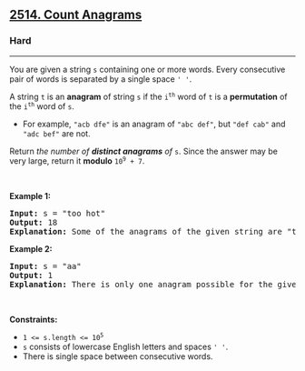 <h2><a href="https://leetcode.com/problems/count-anagrams/">2514. Count Anagrams</a></h2><h3>Hard</h3><hr><div bis_skin_checked="1"><p>You are given a string <code>s</code> containing one or more words. Every consecutive pair of words is separated by a single space <code>' '</code>.</p>

<p>A string <code>t</code> is an <strong>anagram</strong> of string <code>s</code> if the <code>i<sup>th</sup></code> word of <code>t</code> is a <strong>permutation</strong> of the <code>i<sup>th</sup></code> word of <code>s</code>.</p>

<ul>
	<li>For example, <code>"acb dfe"</code> is an anagram of <code>"abc def"</code>, but <code>"def cab"</code>&nbsp;and <code>"adc bef"</code> are not.</li>
</ul>

<p>Return <em>the number of <strong>distinct anagrams</strong> of </em><code>s</code>. Since the answer may be very large, return it <strong>modulo</strong> <code>10<sup>9</sup> + 7</code>.</p>

<p>&nbsp;</p>
<p><strong class="example">Example 1:</strong></p>

<pre><strong>Input:</strong> s = "too hot"
<strong>Output:</strong> 18
<strong>Explanation:</strong> Some of the anagrams of the given string are "too hot", "oot hot", "oto toh", "too toh", and "too oht".
</pre>

<p><strong class="example">Example 2:</strong></p>

<pre><strong>Input:</strong> s = "aa"
<strong>Output:</strong> 1
<strong>Explanation:</strong> There is only one anagram possible for the given string.</pre>

<p>&nbsp;</p>
<p><strong>Constraints:</strong></p>

<ul>
	<li><code>1 &lt;= s.length &lt;= 10<sup>5</sup></code></li>
	<li><code>s</code> consists of lowercase English letters and spaces <code>' '</code>.</li>
	<li>There is single space between consecutive words.</li>
</ul>
</div>